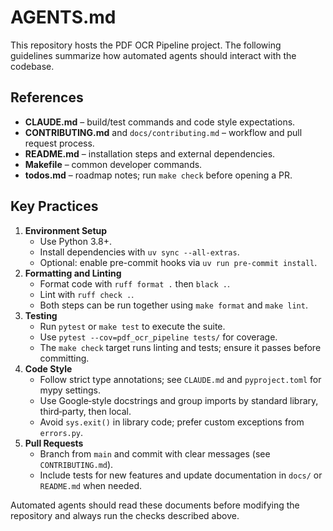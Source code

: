 # AGENTS.md

This repository hosts the PDF OCR Pipeline project. The following guidelines summarize how automated agents should interact with the codebase.

## References
- **CLAUDE.md** – build/test commands and code style expectations.
- **CONTRIBUTING.md** and `docs/contributing.md` – workflow and pull request process.
- **README.md** – installation steps and external dependencies.
- **Makefile** – common developer commands.
- **todos.md** – roadmap notes; run `make check` before opening a PR.

## Key Practices
1. **Environment Setup**
   - Use Python 3.8+.
   - Install dependencies with `uv sync --all-extras`.
   - Optional: enable pre-commit hooks via `uv run pre-commit install`.
2. **Formatting and Linting**
   - Format code with `ruff format .` then `black .`.
   - Lint with `ruff check .`.
   - Both steps can be run together using `make format` and `make lint`.
3. **Testing**
   - Run `pytest` or `make test` to execute the suite.
   - Use `pytest --cov=pdf_ocr_pipeline tests/` for coverage.
   - The `make check` target runs linting and tests; ensure it passes before committing.
4. **Code Style**
   - Follow strict type annotations; see `CLAUDE.md` and `pyproject.toml` for mypy settings.
   - Use Google‑style docstrings and group imports by standard library, third‑party, then local.
   - Avoid `sys.exit()` in library code; prefer custom exceptions from `errors.py`.
5. **Pull Requests**
   - Branch from `main` and commit with clear messages (see `CONTRIBUTING.md`).
   - Include tests for new features and update documentation in `docs/` or `README.md` when needed.

Automated agents should read these documents before modifying the repository and always run the checks described above.
